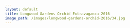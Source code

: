 ```yaml
---
layout: default
title: Longwood Gardens Orchid Extravaganza 2016
image_path: /images/longwood-gardens-orchid-2016/34.jpg
---
```

